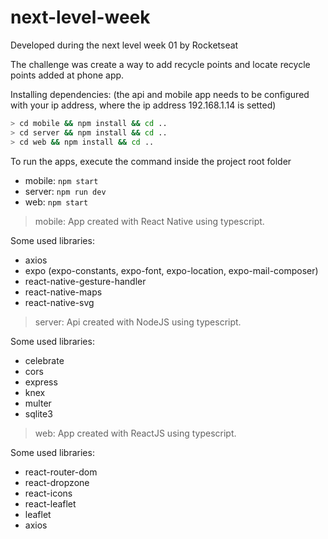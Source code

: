 # next-level-week
Developed during the next level week 01 by Rocketseat

The challenge was create a way to add recycle points and locate recycle points added at phone app.

Installing dependencies: (the api and mobile app needs to be configured with your ip address, where the ip address 192.168.1.14 is setted)
```sh
> cd mobile && npm install && cd ..
> cd server && npm install && cd ..
> cd web && npm install && cd ..
```
To run the apps, execute the command inside the project root folder
- mobile: ``` npm start ```
- server: ``` npm run dev ```
- web: ``` npm start ```

>mobile: App created with React Native using typescript. 

Some used libraries: 
- axios
- expo (expo-constants, expo-font, expo-location, expo-mail-composer)
- react-native-gesture-handler
- react-native-maps
- react-native-svg
                
>server: Api created with NodeJS using typescript. 

Some used libraries:  
- celebrate
- cors
- express
- knex
- multer
- sqlite3
                
>web: App created with ReactJS using typescript.

Some used libraries:  
- react-router-dom
- react-dropzone
- react-icons
- react-leaflet
- leaflet
- axios
                
